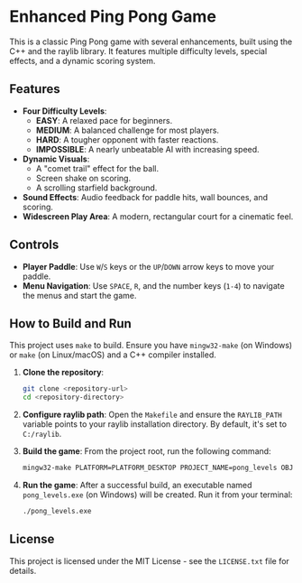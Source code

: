 # Enhanced Ping Pong Game

This is a classic Ping Pong game with several enhancements, built using the C++ and the raylib library. It features multiple difficulty levels, special effects, and a dynamic scoring system.

## Features

*   **Four Difficulty Levels**:
    *   **EASY**: A relaxed pace for beginners.
    *   **MEDIUM**: A balanced challenge for most players.
    *   **HARD**: A tougher opponent with faster reactions.
    *   **IMPOSSIBLE**: A nearly unbeatable AI with increasing speed.
*   **Dynamic Visuals**:
    *   A "comet trail" effect for the ball.
    *   Screen shake on scoring.
    *   A scrolling starfield background.
*   **Sound Effects**: Audio feedback for paddle hits, wall bounces, and scoring.
*   **Widescreen Play Area**: A modern, rectangular court for a cinematic feel.

## Controls

*   **Player Paddle**: Use `W`/`S` keys or the `UP`/`DOWN` arrow keys to move your paddle.
*   **Menu Navigation**: Use `SPACE`, `R`, and the number keys (`1-4`) to navigate the menus and start the game.

## How to Build and Run

This project uses `make` to build. Ensure you have `mingw32-make` (on Windows) or `make` (on Linux/macOS) and a C++ compiler installed.

1.  **Clone the repository**:
    ```sh
    git clone <repository-url>
    cd <repository-directory>
    ```

2.  **Configure raylib path**:
    Open the `Makefile` and ensure the `RAYLIB_PATH` variable points to your raylib installation directory. By default, it's set to `C:/raylib`.

3.  **Build the game**:
    From the project root, run the following command:
    ```sh
    mingw32-make PLATFORM=PLATFORM_DESKTOP PROJECT_NAME=pong_levels OBJS=pong_levels.cpp
    ```

4.  **Run the game**:
    After a successful build, an executable named `pong_levels.exe` (on Windows) will be created. Run it from your terminal:
    ```sh
    ./pong_levels.exe
    ```

## License

This project is licensed under the MIT License - see the `LICENSE.txt` file for details.
